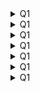 <details>  
<summary>Q1 </summary> 
  A1
   
  
</details> 

<details>  
<summary>Q1 </summary> 
  A1
   
  
</details> 

<details>  
<summary>Q1 </summary> 
  A1
   
  
</details> 

<details>  
<summary>Q1 </summary> 
  A1
   
  
</details> 

<details>  
<summary>Q1 </summary> 
  A1
   
  
</details> 

<details>  
<summary>Q1 </summary> 
  A1
   
  
</details> 

<details>  
<summary>Q1 </summary> 
  A1
   
  
</details> 